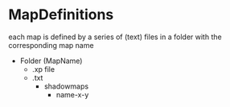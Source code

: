 # MapDefinitions

each map is defined by a series of (text) files in a folder with the corresponding map name

- Folder (MapName)
    - .xp file
    - .txt
        - shadowmaps
            - name-x-y
